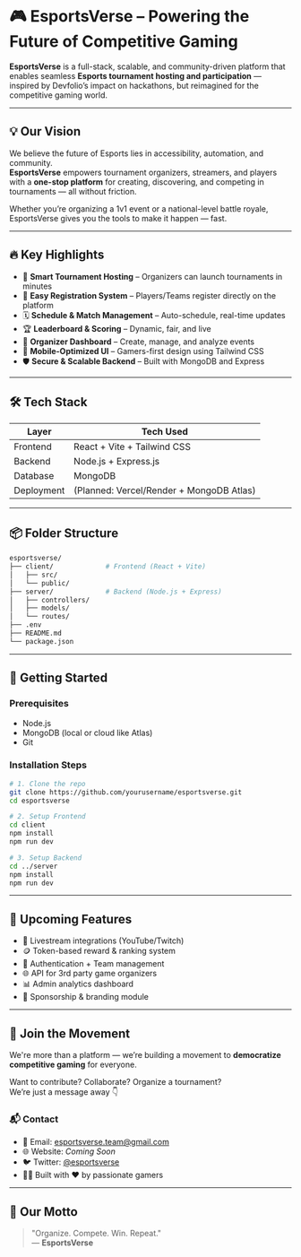 
# 🎮 EsportsVerse – Powering the Future of Competitive Gaming

**EsportsVerse** is a full-stack, scalable, and community-driven platform that enables seamless **Esports tournament hosting and participation** — inspired by Devfolio’s impact on hackathons, but reimagined for the competitive gaming world.

---

## 💡 Our Vision

We believe the future of Esports lies in accessibility, automation, and community.  
**EsportsVerse** empowers tournament organizers, streamers, and players with a **one-stop platform** for creating, discovering, and competing in tournaments — all without friction.

Whether you’re organizing a 1v1 event or a national-level battle royale, EsportsVerse gives you the tools to make it happen — fast.

---

## 🔥 Key Highlights

- 🧠 **Smart Tournament Hosting** – Organizers can launch tournaments in minutes  
- 🧾 **Easy Registration System** – Players/Teams register directly on the platform  
- 🗓 **Schedule & Match Management** – Auto-schedule, real-time updates  
- 🏆 **Leaderboard & Scoring** – Dynamic, fair, and live  
- 💼 **Organizer Dashboard** – Create, manage, and analyze events  
- 📱 **Mobile-Optimized UI** – Gamers-first design using Tailwind CSS  
- 🛡️ **Secure & Scalable Backend** – Built with MongoDB and Express

---

## 🛠 Tech Stack

| Layer        | Tech Used                     |
| ------------ | ----------------------------- |
| Frontend     | React + Vite + Tailwind CSS   |
| Backend      | Node.js + Express.js          |
| Database     | MongoDB                       |
| Deployment   | (Planned: Vercel/Render + MongoDB Atlas) |

---

## 📦 Folder Structure

```bash
esportsverse/
├── client/             # Frontend (React + Vite)
│   ├── src/
│   └── public/
├── server/             # Backend (Node.js + Express)
│   ├── controllers/
│   ├── models/
│   └── routes/
├── .env
├── README.md
└── package.json
```

---

## 🚀 Getting Started

### Prerequisites

- Node.js
- MongoDB (local or cloud like Atlas)
- Git

### Installation Steps

```bash
# 1. Clone the repo
git clone https://github.com/yourusername/esportsverse.git
cd esportsverse

# 2. Setup Frontend
cd client
npm install
npm run dev

# 3. Setup Backend
cd ../server
npm install
npm run dev
```

---

## 🧩 Upcoming Features

- 🎥 Livestream integrations (YouTube/Twitch)
- 🪙 Token-based reward & ranking system
- 🔐 Authentication + Team management
- 🌐 API for 3rd party game organizers
- 📊 Admin analytics dashboard
- 🧾 Sponsorship & branding module

---

## 🤝 Join the Movement

We're more than a platform — we’re building a movement to **democratize competitive gaming** for everyone.

Want to contribute? Collaborate? Organize a tournament?  
We’re just a message away 👇

### 📬 Contact

- 📧 Email: esportsverse.team@gmail.com
- 🌐 Website: *Coming Soon*
- 🐦 Twitter: [@esportsverse](#)
- 🧑‍💻 Built with ❤️ by passionate gamers

---

## 🏁 Our Motto

> "Organize. Compete. Win. Repeat."  
> — **EsportsVerse**
